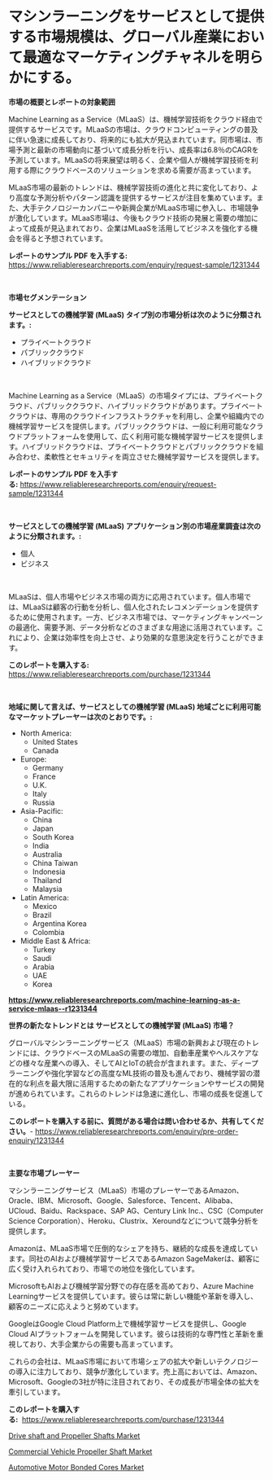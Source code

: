 <p><h1>マシンラーニングをサービスとして提供する市場規模は、グローバル産業において最適なマーケティングチャネルを明らかにする。</h1></p><p><strong>市場の概要とレポートの対象範囲</strong></p>
<p><p>Machine Learning as a Service（MLaaS）は、機械学習技術をクラウド経由で提供するサービスです。MLaaSの市場は、クラウドコンピューティングの普及に伴い急速に成長しており、将来的にも拡大が見込まれています。同市場は、市場予測と最新の市場動向に基づいて成長分析を行い、成長率は6.8％のCAGRを予測しています。MLaaSの将来展望は明るく、企業や個人が機械学習技術を利用する際にクラウドベースのソリューションを求める需要が高まっています。</p><p>MLaaS市場の最新のトレンドは、機械学習技術の進化と共に変化しており、より高度な予測分析やパターン認識を提供するサービスが注目を集めています。また、大手テクノロジーカンパニーや新興企業がMLaaS市場に参入し、市場競争が激化しています。MLaaS市場は、今後もクラウド技術の発展と需要の増加によって成長が見込まれており、企業はMLaaSを活用してビジネスを強化する機会を得ると予想されています。</p></p>
<p><strong>レポートのサンプル PDF を入手する:</strong> <a href="https://www.reliableresearchreports.com/enquiry/request-sample/1231344">https://www.reliableresearchreports.com/enquiry/request-sample/1231344</a></p>
<p>&nbsp;</p>
<p><strong>市場セグメンテーション</strong></p>
<p><strong>サービスとしての機械学習 (MLaaS) タイプ別の市場分析は次のように分類されます。:</strong></p>
<p><ul><li>プライベートクラウド</li><li>パブリッククラウド</li><li>ハイブリッドクラウド</li></ul></p>
<p>&nbsp;</p>
<p><p>Machine Learning as a Service（MLaaS）の市場タイプには、プライベートクラウド、パブリッククラウド、ハイブリッドクラウドがあります。プライベートクラウドは、専用のクラウドインフラストラクチャを利用し、企業や組織内での機械学習サービスを提供します。パブリッククラウドは、一般に利用可能なクラウドプラットフォームを使用して、広く利用可能な機械学習サービスを提供します。ハイブリッドクラウドは、プライベートクラウドとパブリッククラウドを組み合わせ、柔軟性とセキュリティを両立させた機械学習サービスを提供します。</p></p>
<p><strong>レポートのサンプル PDF を入手する:</strong>&nbsp;<a href="https://www.reliableresearchreports.com/enquiry/request-sample/1231344">https://www.reliableresearchreports.com/enquiry/request-sample/1231344</a></p>
<p>&nbsp;</p>
<p><strong> サービスとしての機械学習 (MLaaS) アプリケーション別の市場産業調査は次のように分類されます。:</strong></p>
<p><ul><li>個人</li><li>ビジネス</li></ul></p>
<p>&nbsp;</p>
<p><p>MLaaSは、個人市場やビジネス市場の両方に応用されています。個人市場では、MLaaSは顧客の行動を分析し、個人化されたレコメンデーションを提供するために使用されます。一方、ビジネス市場では、マーケティングキャンペーンの最適化、需要予測、データ分析などのさまざまな用途に活用されています。これにより、企業は効率性を向上させ、より効果的な意思決定を行うことができます。</p></p>
<p><strong>このレポートを購入する:</strong>&nbsp; <a href="https://www.reliableresearchreports.com/purchase/1231344">https://www.reliableresearchreports.com/purchase/1231344</a></p>
<p>&nbsp;</p>
<p><strong>地域に関して言えば、サービスとしての機械学習 (MLaaS) 地域ごとに利用可能なマーケットプレーヤーは次のとおりです。:</strong></p>
<p><ul>
    <li>
        North America:
        <ul>
            <li>United States</li>
            <li>Canada</li>
        </ul>
    </li>
    <li>
        Europe:
        <ul>
            <li>Germany</li>
            <li>France</li>
            <li>U.K.</li>
            <li>Italy</li>
            <li>Russia</li>
        </ul>
    </li>
    <li>
        Asia-Pacific:
        <ul>
            <li>China</li>
            <li>Japan</li>
            <li>South Korea</li>
            <li>India</li>
            <li>Australia</li>
            <li>China Taiwan</li>
            <li>Indonesia</li>
            <li>Thailand</li>
            <li>Malaysia</li>
        </ul>
    </li>
    <li>
        Latin America:
        <ul>
            <li>Mexico</li>
            <li>Brazil</li>
            <li>Argentina Korea</li>
            <li>Colombia</li>
        </ul>
    </li>
    <li>
        Middle East & Africa:
        <ul>
            <li>Turkey</li>
            <li>Saudi</li>
            <li>Arabia</li>
            <li>UAE</li>
            <li>Korea</li>
        </ul>
    </li>
    </ul></p>
<p><strong><a href="https://www.reliableresearchreports.com/machine-learning-as-a-service-mlaas--r1231344">https://www.reliableresearchreports.com/machine-learning-as-a-service-mlaas--r1231344</a></strong>&nbsp;</p>
<p><strong>世界の新たなトレンドとは サービスとしての機械学習 (MLaaS) 市場？</strong></p>
<p><p>グローバルマシンラーニングサービス（MLaaS）市場の新興および現在のトレンドには、クラウドベースのMLaaSの需要の増加、自動車産業やヘルスケアなどの様々な産業への導入、そしてAIとIoTの統合が含まれます。また、ディープラーニングや強化学習などの高度なML技術の普及も進んでおり、機械学習の潜在的な利点を最大限に活用するための新たなアプリケーションやサービスの開発が進められています。これらのトレンドは急速に進化し、市場の成長を促進している。</p></p>
<p><strong>このレポートを購入する前に、質問がある場合は問い合わせるか、共有してください。</strong>- <a href="https://www.reliableresearchreports.com/enquiry/pre-order-enquiry/1231344">https://www.reliableresearchreports.com/enquiry/pre-order-enquiry/1231344</a></p>
<p>&nbsp;</p>
<p><strong>主要な市場プレーヤー</strong></p>
<p><p>マシンラーニングサービス（MLaaS）市場のプレーヤーであるAmazon、Oracle、IBM、Microsoft、Google、Salesforce、Tencent、Alibaba、UCloud、Baidu、Rackspace、SAP AG、Century Link Inc.、CSC（Computer Science Corporation）、Heroku、Clustrix、Xeroundなどについて競争分析を提供します。</p><p>Amazonは、MLaaS市場で圧倒的なシェアを持ち、継続的な成長を達成しています。同社のAIおよび機械学習サービスであるAmazon SageMakerは、顧客に広く受け入れられており、市場での地位を強化しています。</p><p>MicrosoftもAIおよび機械学習分野での存在感を高めており、Azure Machine Learningサービスを提供しています。彼らは常に新しい機能や革新を導入し、顧客のニーズに応えようと努めています。</p><p>GoogleはGoogle Cloud Platform上で機械学習サービスを提供し、Google Cloud AIプラットフォームを開発しています。彼らは技術的な専門性と革新を重視しており、大手企業からの需要も高まっています。</p><p>これらの会社は、MLaaS市場において市場シェアの拡大や新しいテクノロジーの導入に注力しており、競争が激化しています。売上高においては、Amazon、Microsoft、Googleの3社が特に注目されており、その成長が市場全体の拡大を牽引しています。</p></p>
<p><strong>このレポートを購入する:</strong>&nbsp;&nbsp;<a href="https://www.reliableresearchreports.com/purchase/1231344">https://www.reliableresearchreports.com/purchase/1231344</a></p>
<p><p><a href="https://www.linkedin.com/pulse/drive-shaft-propeller-shafts-market-size-share-global-analysis-dk9ve?trackingId=QPMZ2fpoY52%2B37e5j5QL7A%3D%3D">Drive shaft and Propeller Shafts Market</a></p><p><a href="https://www.linkedin.com/pulse/commercial-vehicle-propeller-shaft-market-growth-trends-3y2ze?trackingId=WYV40JogJa0j2cj2hICJ%2Bw%3D%3D">Commercial Vehicle Propeller Shaft Market</a></p><p><a href="https://www.linkedin.com/pulse/automotive-motor-bonded-cores-market-research-report-tsgee?trackingId=0zWpbkMgaNn3T2n4LUB%2BjQ%3D%3D">Automotive Motor Bonded Cores Market</a></p></p>